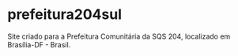 # prefeitura204sul
Site criado para a Prefeitura Comunitária da SQS 204, localizado em Brasília-DF - Brasil. 
